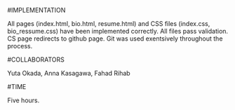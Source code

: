 #IMPLEMENTATION

All pages (index.html, bio.html, resume.html) and CSS files (index.css, 
bio_ressume.css) have been implemented correctly. All files pass validation.
CS page redirects to github page.  Git was used exentsively throughout the
process.

#COLLABORATORS

Yuta Okada, Anna Kasagawa, Fahad Rihab

#TIME

Five hours.

